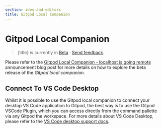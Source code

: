 ```yaml
---
section: ides-and-editors
title: Gitpod Local Companion
---
```


<script context="module">
  export const prerender = true;
</script>

# Gitpod Local Companion

> {title} is currently in [Beta](../references/gitpod-releases) · [Send feedback](https://github.com/gitpod-io/gitpod/issues/5712).

Please refer to the [Gitpod Local Companion - localhost is going remote](/blog/local-app) announcement blog post for more details on how to explore the beta release of the _Gitpod local companion_.

## Connect To VS Code Desktop

Whilst it is possible to use the Gitpod local companion to connect your desktop VS Code application to Gitpod, the best way is to use the Gitpod VSCode Plugin, which you can access directly from the command pallette via any Gitpod the workspace. For more details about VS Code Desktop, please refer to the [VS Code desktop support docs](./vscode).
